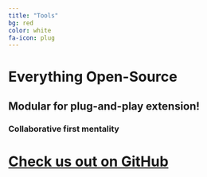 ```yaml
---
title: "Tools"
bg: red
color: white
fa-icon: plug
---
```


# Everything Open-Source

## Modular for plug-and-play extension!

### Collaborative first mentality

# [Check us out on GitHub](https://github.com/DivSeek-Canada)
